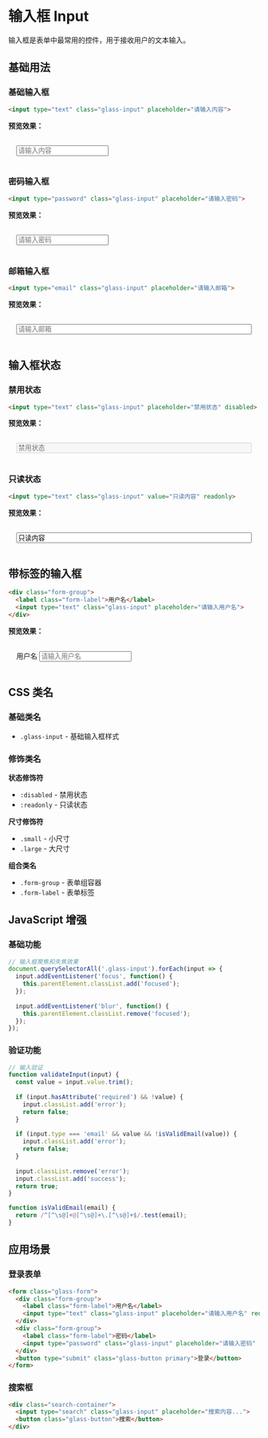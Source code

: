 # 输入框 Input

输入框是表单中最常用的控件，用于接收用户的文本输入。

<link rel="stylesheet" href="https://cdn.jsdelivr.net/npm/@1ing/liquid-glass-ui@latest/liquid-glass-ui.css">

## 基础用法

### 基础输入框

```html
<input type="text" class="glass-input" placeholder="请输入内容">
```

**预览效果：**
<div style="padding: 16px; background: rgba(255,255,255,0.05); border-radius: 8px; margin: 12px 0;">
  <input type="text" class="glass-input" placeholder="请输入内容">
</div>

### 密码输入框

```html
<input type="password" class="glass-input" placeholder="请输入密码">
```

**预览效果：**
<div style="padding: 16px; background: rgba(255,255,255,0.05); border-radius: 8px; margin: 12px 0;">
  <input type="password" class="glass-input" placeholder="请输入密码">
</div>

### 邮箱输入框

```html
<input type="email" class="glass-input" placeholder="请输入邮箱">
```

**预览效果：**
<div style="padding: 16px; background: rgba(255,255,255,0.05); border-radius: 8px; margin: 12px 0;">
  <input type="email" class="glass-input" placeholder="请输入邮箱" style="width: 100%;">
</div>

## 输入框状态

### 禁用状态

```html
<input type="text" class="glass-input" placeholder="禁用状态" disabled>
```

**预览效果：**
<div style="padding: 16px; background: rgba(255,255,255,0.05); border-radius: 8px; margin: 12px 0;">
  <input type="text" class="glass-input" placeholder="禁用状态" disabled style="width: 100%;">
</div>

### 只读状态

```html
<input type="text" class="glass-input" value="只读内容" readonly>
```

**预览效果：**
<div style="padding: 16px; background: rgba(255,255,255,0.05); border-radius: 8px; margin: 12px 0;">
  <input type="text" class="glass-input" value="只读内容" readonly style="width: 100%;">
</div>

## 带标签的输入框

```html
<div class="form-group">
  <label class="form-label">用户名</label>
  <input type="text" class="glass-input" placeholder="请输入用户名">
</div>
```

**预览效果：**
<div style="padding: 16px; background: rgba(255,255,255,0.05); border-radius: 8px; margin: 12px 0;">
  <div class="form-group">
    <label class="form-label">用户名</label>
    <input type="text" class="glass-input" placeholder="请输入用户名">
  </div>
</div>

## CSS 类名

### 基础类名

- `.glass-input` - 基础输入框样式

### 修饰类名

**状态修饰符**
- `:disabled` - 禁用状态
- `:readonly` - 只读状态

**尺寸修饰符**
- `.small` - 小尺寸
- `.large` - 大尺寸

**组合类名**
- `.form-group` - 表单组容器
- `.form-label` - 表单标签

## JavaScript 增强

### 基础功能

```javascript
// 输入框聚焦和失焦效果
document.querySelectorAll('.glass-input').forEach(input => {
  input.addEventListener('focus', function() {
    this.parentElement.classList.add('focused');
  });
  
  input.addEventListener('blur', function() {
    this.parentElement.classList.remove('focused');
  });
});
```

### 验证功能

```javascript
// 输入验证
function validateInput(input) {
  const value = input.value.trim();
  
  if (input.hasAttribute('required') && !value) {
    input.classList.add('error');
    return false;
  }
  
  if (input.type === 'email' && value && !isValidEmail(value)) {
    input.classList.add('error');
    return false;
  }
  
  input.classList.remove('error');
  input.classList.add('success');
  return true;
}

function isValidEmail(email) {
  return /^[^\s@]+@[^\s@]+\.[^\s@]+$/.test(email);
}
```

## 应用场景

### 登录表单

```html
<form class="glass-form">
  <div class="form-group">
    <label class="form-label">用户名</label>
    <input type="text" class="glass-input" placeholder="请输入用户名" required>
  </div>
  <div class="form-group">
    <label class="form-label">密码</label>
    <input type="password" class="glass-input" placeholder="请输入密码" required>
  </div>
  <button type="submit" class="glass-button primary">登录</button>
</form>
```

### 搜索框

```html
<div class="search-container">
  <input type="search" class="glass-input" placeholder="搜索内容...">
  <button class="glass-button">搜索</button>
</div>
```